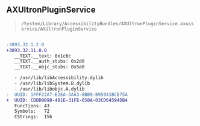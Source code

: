 ## AXUltronPluginService

> `/System/Library/AccessibilityBundles/AXUltronPluginService.axuiservice/AXUltronPluginService`

```diff

-3093.32.1.2.0
+3093.32.11.0.0
   __TEXT.__text: 0x1c6c
   __TEXT.__auth_stubs: 0x2d0
   __TEXT.__objc_stubs: 0x5a0

   - /usr/lib/libAccessibility.dylib
   - /usr/lib/libSystem.B.dylib
   - /usr/lib/libobjc.A.dylib
-  UUID: 1FFF22A7-E2EA-3AA3-8BB9-B95941BCE75A
+  UUID: CDDD9B98-481E-31FE-858A-03CD64594DB4
   Functions: 43
   Symbols:   72
   CStrings:  156

```
